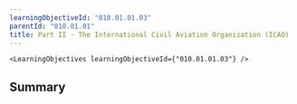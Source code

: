 ```yaml
---
learningObjectiveId: "010.01.01.03"
parentId: "010.01.01"
title: Part II - The International Civil Aviation Organization (ICAO)
---
```


```tsx eval
<LearningObjectives learningObjectiveId={"010.01.01.03"} />
```

## Summary
